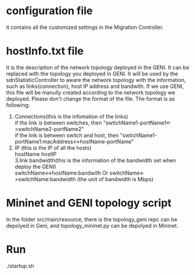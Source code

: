 # configuration file
it contains all the customized settings in the Migration Controller.
# hostInfo.txt file
It is the description of the network topology deployed in the GENI. It can be replaced with the topology you deployed in GENI.
It will be used by the sdnStatisticController to aware the network topology with the information, such as links(connection), host IP address and bandwith.
If we use GENI, this file will be manully created according to the network topology we deployed.
Please don't change the format of the file.
The format is as following:  
1. Connections(this is the infomation of the links)  
if the link is between switches, then "swtichName1-portName1<->switchName2-portName2"  
if the link is between switch and host, then "swtichName1-portName1:macAddress<->hostName-portName"  
2. IP (this is the IP of all the hosts)  
hostName hostIP  
3.link bandwidth(this is the information of the bandwidth set when deploy the GENI)  
switchName<->hostName:bandwith Or switchName<->switchName:bandwidth (the unit of bandwidth is Mbps)
# Mininet and GENI topology script
In the folder src/main/resource, there is the topology_geni.repc can be depolyed in Geni, and topology_mininet.py can be depolyed in Mininet.
# Run
./startup.sh
